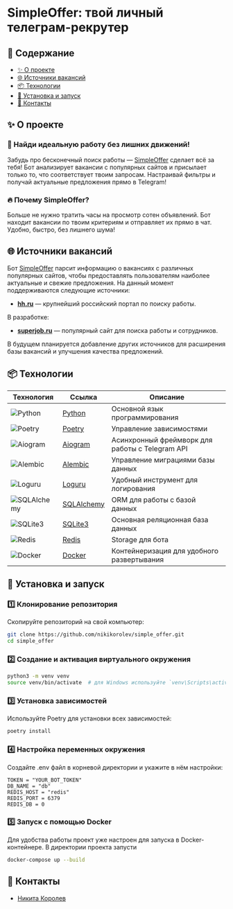 # SimpleOffer: твой личный телеграм-рекрутер
## 🚩 Содержание
- [✨ О проекте](#✨-о-проекте)
- [🌐 Источники вакансий](#🌐-источники-вакансий)
- [📦 Технологии](#📦-технологии)
- [🚀 Установка и запуск](#🚀-установка-и-запуск)
- [👥 Контакты](#👥-контакты)

## ✨ О проекте
### 🚀 Найди идеальную работу без лишних движений!
Забудь про бесконечный поиск работы — [SimpleOffer](https://t.me/simple_offer_bot) сделает всё за тебя! Бот анализирует вакансии с популярных сайтов и присылает только то, что соответствует твоим запросам. Настраивай фильтры и получай актуальные предложения прямо в Telegram!

### 🔥 Почему SimpleOffer?
Больше не нужно тратить часы на просмотр сотен объявлений. Бот находит вакансии по твоим критериям и отправляет их прямо в чат. Удобно, быстро, без лишнего шума!

## 🌐 Источники вакансий

Бот [SimpleOffer](https://t.me/simple_offer_bot) парсит информацию о вакансиях с различных популярных сайтов, чтобы предоставлять пользователям наиболее актуальные и свежие предложения. На данный момент поддерживаются следующие источники:

- **[hh.ru](https://hh.ru/)** — крупнейший российский портал по поиску работы.

В разработке:
- **[superjob.ru](https://www.superjob.ru/)** — популярный сайт для поиска работы и сотрудников.

В будущем планируется добавление других источников для расширения базы вакансий и улучшения качества предложений.


## 📦 Технологии

| Технология | Ссылка | Описание |
|------------|--------|----------|
| ![Python](https://img.shields.io/badge/Python-FFD43B?style=for-the-badge&logo=python&logoColor=blue) | [Python](https://www.python.org/) | Основной язык программирования |
| ![Poetry](https://img.shields.io/badge/Poetry-60A5FA?style=for-the-badge&logo=poetry&logoColor=white) | [Poetry](https://python-poetry.org/) | Управление зависимостями |
| ![Aiogram](https://img.shields.io/badge/Aiogram-0088CC?style=for-the-badge&logo=telegram&logoColor=white) | [Aiogram](https://docs.aiogram.dev/en/latest/) | Асинхронный фреймворк для работы с Telegram API |
| ![Alembic](https://img.shields.io/badge/Alembic-006400?style=for-the-badge&logo=alembic&logoColor=white) | [Alembic](https://alembic.sqlalchemy.org/en/latest/) | Управление миграциями базы данных |
| ![Loguru](https://img.shields.io/badge/Loguru-FFA500?style=for-the-badge&logo=loguru&logoColor=white) | [Loguru](https://loguru.readthedocs.io/en/stable/) | Удобный инструмент для логирования |
| ![SQLAlchemy](https://img.shields.io/badge/SQLAlchemy-CE412B?style=for-the-badge&logo=sqlalchemy&logoColor=white) | [SQLAlchemy](https://www.sqlalchemy.org/) | ORM для работы с базой данных |
| ![SQLite3](https://img.shields.io/badge/SQLite3-003B57?style=for-the-badge&logo=sqlite&logoColor=white) | [SQLite3](https://www.sqlite.org/index.html) | Основная реляционная база данных |
| ![Redis](https://img.shields.io/badge/Redis-DC382D?style=for-the-badge&logo=redis&logoColor=white) | [Redis](https://redis.io/) | Storage для бота |
| ![Docker](https://img.shields.io/badge/Docker-2496ED?style=for-the-badge&logo=docker&logoColor=white) | [Docker](https://www.docker.com/) | Контейнеризация для удобного развертывания |

## 🚀 Установка и запуск

### 1️⃣ Клонирование репозитория  
Скопируйте репозиторий на свой компьютер:  
```bash
git clone https://github.com/nikikorolev/simple_offer.git
cd simple_offer
```

### 2️⃣ Создание и активация виртуального окружения
```bash
python3 -m venv venv
source venv/bin/activate  # для Windows используйте `venv\Scripts\activate`
```

### 3️⃣ Установка зависимостей
Используйте Poetry для установки всех зависимостей:

```bash
poetry install
```

### 4️⃣ Настройка переменных окружения
Создайте .env файл в корневой директории и укажите в нём настройки:
```env
TOKEN = "YOUR_BOT_TOKEN"
DB_NAME = "db"
REDIS_HOST = "redis"
REDIS_PORT = 6379
REDIS_DB = 0
```

### 5️⃣ Запуск с помощью Docker
Для удобства работы проект уже настроен для запуска в Docker-контейнере. В директории проекта запусти

```bash
docker-compose up --build
```

## 👥 Контакты
- [Никита Королев](https://t.me/niki_korolev)